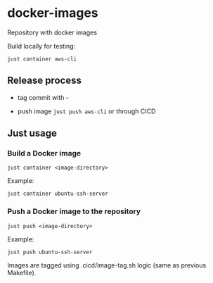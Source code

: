 # docker-images

Repository with docker images

Build locally for testing:
```
just container aws-cli
```

## Release process

* tag commit with <image-dir>-<version>

* push image `just push aws-cli` or through CICD

## Just usage

### Build a Docker image
```
just container <image-directory>
```
Example:
```
just container ubuntu-ssh-server
```

### Push a Docker image to the repository
```
just push <image-directory>
```
Example:
```
just push ubuntu-ssh-server
```

Images are tagged using .cicd/image-tag.sh logic (same as previous Makefile).
